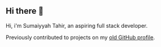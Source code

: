 ## Hi there 👋


Hi, i'm Sumaiyyah Tahir, an aspiring full stack developer.

Previously contributed to projects on my [old GitHub profile](https://github.com/SumaiyyahTahir).

